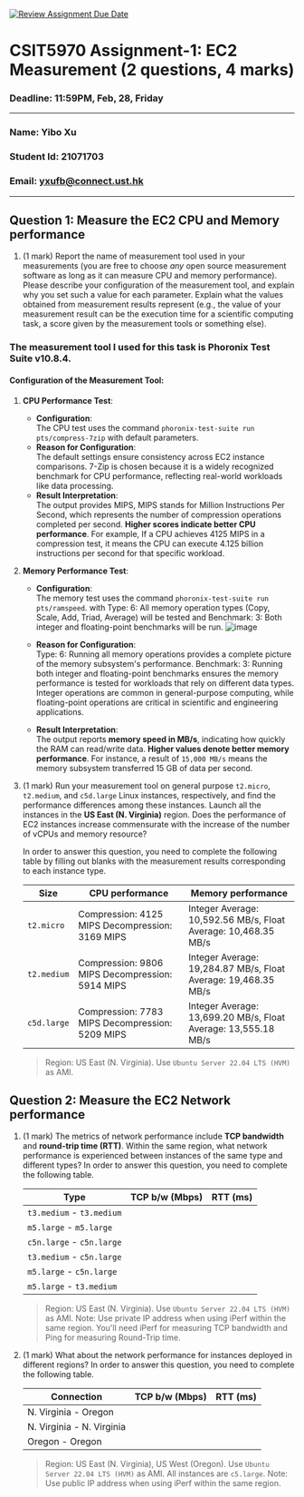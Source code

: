 [![Review Assignment Due Date](https://classroom.github.com/assets/deadline-readme-button-22041afd0340ce965d47ae6ef1cefeee28c7c493a6346c4f15d667ab976d596c.svg)](https://classroom.github.com/a/IAASVEAZ)
# CSIT5970 Assignment-1: EC2 Measurement (2 questions, 4 marks)

### Deadline: 11:59PM, Feb, 28, Friday

---

### Name: Yibo Xu
### Student Id: 21071703
### Email: yxufb@connect.ust.hk

---

## Question 1: Measure the EC2 CPU and Memory performance

1. (1 mark) Report the name of measurement tool used in your measurements (you are free to choose *any* open source measurement software as long as it can measure CPU and memory performance). Please describe your configuration of the measurement tool, and explain why you set such a value for each parameter. Explain what the values obtained from measurement results represent (e.g., the value of your measurement result can be the execution time for a scientific computing task, a score given by the measurement tools or something else).

### The measurement tool I used for this task is Phoronix Test Suite v10.8.4.  
#### Configuration of the Measurement Tool:  

1. **CPU Performance Test**:  
   - **Configuration**:  
     The CPU test uses the command `phoronix-test-suite run pts/compress-7zip` with default parameters.  
   - **Reason for Configuration**:  
     The default settings ensure consistency across EC2 instance comparisons. 7-Zip is chosen because it is a widely recognized benchmark for CPU performance, reflecting real-world workloads like data processing.  
   - **Result Interpretation**:  
     The output provides MIPS, MIPS stands for Million Instructions Per Second, which represents the number of compression operations completed per second. **Higher scores indicate better CPU performance**. For example, If a CPU achieves 4125 MIPS in a compression test, it means the CPU can execute 4.125 billion instructions per second for that specific workload.

2. **Memory Performance Test**:  
   - **Configuration**:  
     The memory test uses the command `phoronix-test-suite run pts/ramspeed`.
     with Type: 6: All memory operation types (Copy, Scale, Add, Triad, Average) will be tested and Benchmark: 3: Both integer and floating-point benchmarks will be run.
      ![image](https://github.com/user-attachments/assets/3527e4d7-8235-440b-b193-94903353f25f)
   - **Reason for Configuration**:  
     Type: 6: Running all memory operations provides a complete picture of the memory subsystem's performance.
     Benchmark: 3: Running both integer and floating-point benchmarks ensures the memory performance is tested for workloads that rely on different data types. Integer operations are common in general-purpose computing, while floating-point operations are critical in scientific and engineering applications.
 

   - **Result Interpretation**:  
     The output reports **memory speed in MB/s**, indicating how quickly the RAM can read/write data. **Higher values denote better memory performance**. For instance, a result of `15,000 MB/s` means the memory subsystem transferred 15 GB of data per second.
     
2. (1 mark) Run your measurement tool on general purpose `t2.micro`, `t2.medium`, and `c5d.large` Linux instances, respectively, and find the performance differences among these instances. Launch all the instances in the **US East (N. Virginia)** region. Does the performance of EC2 instances increase commensurate with the increase of the number of vCPUs and memory resource?

    In order to answer this question, you need to complete the following table by filling out blanks with the measurement results corresponding to each instance type.

    | Size        | CPU performance | Memory performance |
    | ----------- | --------------- | ------------------ |
    | `t2.micro` | Compression: 4125 MIPS Decompression: 3169 MIPS| Integer Average: 10,592.56 MB/s, Float Average: 10,468.35 MB/s            |
    | `t2.medium`| Compression: 9806 MIPS Decompression: 5914 MIPS| Integer Average: 19,284.87 MB/s, Float Average: 19,468.35 MB/s            |
    | `c5d.large`| Compression: 7783 MIPS Decompression: 5209 MIPS| Integer Average: 13,699.20 MB/s, Float Average: 13,555.18 MB/s            |

    > Region: US East (N. Virginia). Use `Ubuntu Server 22.04 LTS (HVM)` as AMI.

## Question 2: Measure the EC2 Network performance

1. (1 mark) The metrics of network performance include **TCP bandwidth** and **round-trip time (RTT)**. Within the same region, what network performance is experienced between instances of the same type and different types? In order to answer this question, you need to complete the following table.

    | Type                      | TCP b/w (Mbps) | RTT (ms) |
    | ------------------------- | -------------- | -------- |
    | `t3.medium` - `t3.medium` |                |          |
    | `m5.large` - `m5.large`   |                |          |
    | `c5n.large` - `c5n.large` |                |          |
    | `t3.medium` - `c5n.large` |                |          |
    | `m5.large` - `c5n.large`  |                |          |
    | `m5.large` - `t3.medium`  |                |          |

    > Region: US East (N. Virginia). Use `Ubuntu Server 22.04 LTS (HVM)` as AMI. Note: Use private IP address when using iPerf within the same region. You'll need iPerf for measuring TCP bandwidth and Ping for measuring Round-Trip time.

2. (1 mark) What about the network performance for instances deployed in different regions? In order to answer this question, you need to complete the following table.

    | Connection                | TCP b/w (Mbps) | RTT (ms) |
    | ------------------------- | -------------- | -------- |
    | N. Virginia - Oregon      |                |          |
    | N. Virginia - N. Virginia |                |          |
    | Oregon - Oregon           |                |          |
 
    > Region: US East (N. Virginia), US West (Oregon). Use `Ubuntu Server 22.04 LTS (HVM)` as AMI. All instances are `c5.large`. Note: Use public IP address when using iPerf within the same region.
